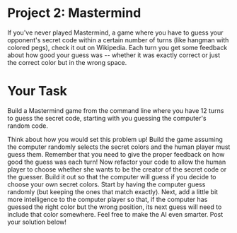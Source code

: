 # Project 2: Mastermind

If you've never played Mastermind, a game where you have to guess your opponent's secret code within a certain number of turns (like hangman with colored pegs), check it out on Wikipedia. Each turn you get some feedback about how good your guess was -- whether it was exactly correct or just the correct color but in the wrong space.

# Your Task
Build a Mastermind game from the command line where you have 12 turns to guess the secret code, starting with you guessing the computer's random code.

Think about how you would set this problem up!
Build the game assuming the computer randomly selects the secret colors and the human player must guess them. Remember that you need to give the proper feedback on how good the guess was each turn!
Now refactor your code to allow the human player to choose whether she wants to be the creator of the secret code or the guesser.
Build it out so that the computer will guess if you decide to choose your own secret colors. Start by having the computer guess randomly (but keeping the ones that match exactly).
Next, add a little bit more intelligence to the computer player so that, if the computer has guessed the right color but the wrong position, its next guess will need to include that color somewhere. Feel free to make the AI even smarter.
Post your solution below!